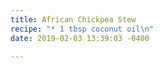 ```yaml
---
title: African Chickpea Stew
recipe: "* 1 tbsp coconut oil\n"
date: 2019-02-03 13:39:03 -0400

---
```

